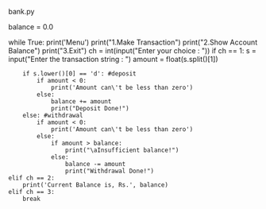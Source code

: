 bank.py


balance = 0.0

while True:
    print('Menu')
    print("1.Make Transaction")
    print("2.Show Account Balance")
    print("3.Exit")
    ch = int(input("Enter your choice : "))
    if ch == 1:
        s = input("Enter the transaction string : ")
        amount = float(s.split()[1])
               
        if s.lower()[0] == 'd': #deposit
            if amount < 0:
                print('Amount can\'t be less than zero')
            else:
                balance += amount
                print("Deposit Done!")
        else: #withdrawal
            if amount < 0:
                print('Amount can\'t be less than zero')
            else:
                if amount > balance:
                    print("\aInsufficient balance!")
                else:
                    balance -= amount
                    print("Withdrawal Done!")   
    elif ch == 2:
        print('Current Balance is, Rs.', balance)
    elif ch == 3:
        break
